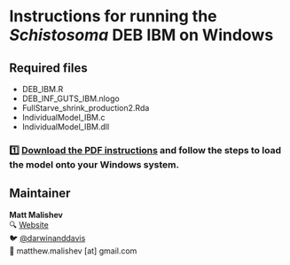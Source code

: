 # Instructions for running the *Schistosoma* DEB IBM on Windows  

## Required files  
- DEB_IBM.R  
- DEB_INF_GUTS_IBM.nlogo  
- FullStarve_shrink_production2.Rda  
- IndividualModel_IBM.c  
- IndividualModel_IBM.dll  

### :one: [Download the PDF instructions](https://github.com/darwinanddavis/SchistoIBM/raw/master/windows/instructions_windows.pdf) and follow the steps to load the model onto your Windows system.

## Maintainer  
**Matt Malishev**   
:mag: [Website](https://www.researchgate.net/profile/Matt_Malishev)    
:bird: [@darwinanddavis](https://twitter.com/darwinanddavis)  
:email: matthew.malishev [at] gmail.com          
